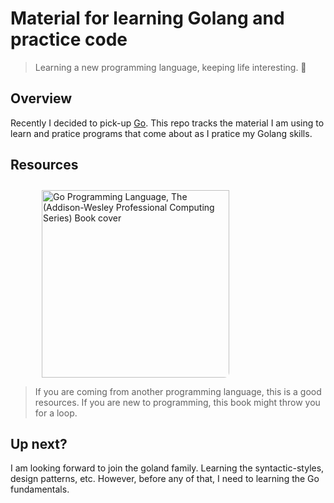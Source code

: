# Material for learning Golang and practice code
> Learning a new programming language, keeping life interesting. 🤨 

## Overview
Recently I decided to pick-up [Go](https://go.dev/). This repo tracks the material I am using to learn and pratice programs that come about as I pratice my Golang skills. 

## Resources 
[
    <img src="https://kbimages1-a.akamaihd.net/Images/82e80ef9-486d-482d-9733-00afc4d6f7a5/600/600/False/image.jpg"
     alt="Go Programming Language, The (Addison-Wesley Professional Computing Series) Book cover"
     style="padding-top: 10px; padding-left: 50px; border-radius: 8px; height: 300px; " />
](https://www.amazon.com/Programming-Language-Addison-Wesley-Professional-Computing/dp/0134190440)
> If you are coming from another programming language, this is a good resources. If you are new to programming, this book might throw you for a loop. 

## Up next?
I am looking forward to join the goland family. Learning the syntactic-styles, design patterns, etc. However, before any of that, I need to learning the Go fundamentals. 